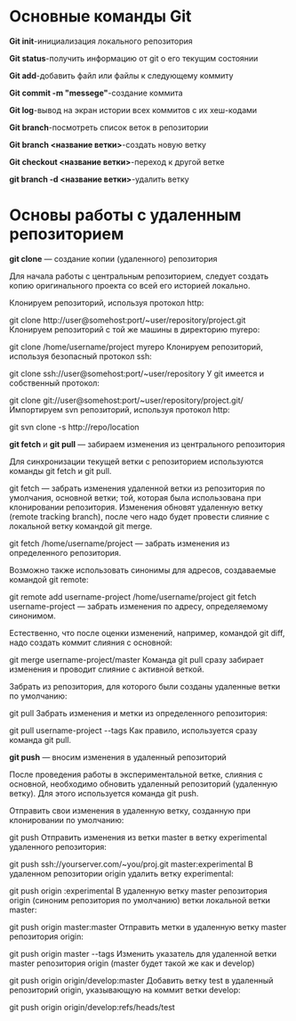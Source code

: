 # Основные команды Git

**Git init**-инициализация локального репозитория

**Git status**-получить информацию от git о его текущим состоянии

**Git add**-добавить файл или файлы к следующему коммиту

**Git commit -m "messege"**-создание коммита

**Git log**-вывод на экран истории всех коммитов с их хеш-кодами

**Git branch**-посмотреть список веток в репозитории 

**Git branch <название ветки>**-создать новую ветку

**Git checkout <название ветки>**-переход к другой ветке

**git branch -d <название ветки>**-удалить ветку

# Основы работы с удаленным репозиторием

**git clone** — создание копии (удаленного) репозитория

Для начала работы с центральным репозиторием, следует создать копию оригинального проекта со всей его историей локально.

Клонируем репозиторий, используя протокол http:

git clone http://user@somehost:port/~user/repository/project.git
Клонируем репозиторий с той же машины в директорию myrepo:

git clone /home/username/project myrepo
Клонируем репозиторий, используя безопасный протокол ssh:

git clone ssh://user@somehost:port/~user/repository
У git имеется и собственный протокол:

git clone git://user@somehost:port/~user/repository/project.git/
Импортируем svn репозиторий, используя протокол http:

git svn clone -s http://repo/location

**git fetch** и **git pull** — забираем изменения из центрального репозитория

Для синхронизации текущей ветки с репозиторием используются команды git fetch и git pull.

git fetch — забрать изменения удаленной ветки из репозитория по умолчания, основной ветки; той, которая была использована при клонировании репозитория. Изменения обновят удаленную ветку (remote tracking branch), после чего надо будет провести слияние с локальной ветку командой git merge.

git fetch /home/username/project — забрать изменения из определенного репозитория.

Возможно также использовать синонимы для адресов, создаваемые командой git remote:

git remote add username-project /home/username/project
git fetch username-project — забрать изменения по адресу, определяемому синонимом.

Естественно, что после оценки изменений, например, командой git diff, надо создать коммит слияния с основной:

git merge username-project/master
Команда git pull сразу забирает изменения и проводит слияние с активной веткой.

Забрать из репозитория, для которого были созданы удаленные ветки по умолчанию:

git pull
Забрать изменения и метки из определенного репозитория:

git pull username-project --tags
Как правило, используется сразу команда git pull.

**git push** — вносим изменения в удаленный репозиторий

После проведения работы в экспериментальной ветке, слияния с основной, необходимо обновить удаленный репозиторий (удаленную ветку). Для этого используется команда git push.

Отправить свои изменения в удаленную ветку, созданную при клонировании по умолчанию:

git push
Отправить изменения из ветки master в ветку experimental удаленного репозитория:

git push ssh://yourserver.com/~you/proj.git master:experimental
В удаленном репозитории origin удалить ветку experimental:

git push origin :experimental
В удаленную ветку master репозитория origin (синоним репозитория по умолчанию) ветки локальной ветки master:

git push origin master:master
Отправить метки в удаленную ветку master репозитория origin:

git push origin master --tags
Изменить указатель для удаленной ветки master репозитория origin (master будет такой же как и develop)

git push origin origin/develop:master
Добавить ветку test в удаленный репозиторий origin, указывающую на коммит ветки develop:

git push origin origin/develop:refs/heads/test
